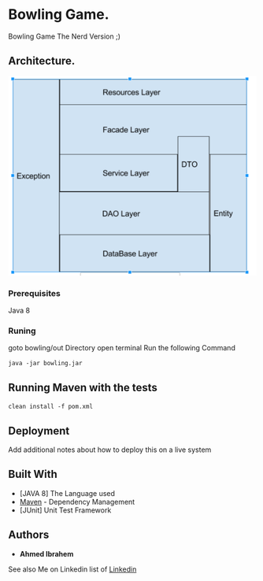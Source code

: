 # Bowling Game.

Bowling Game The Nerd Version ;)

## Architecture.

![alt tag](Architecture.png)

### Prerequisites

Java 8

### Runing

goto bowling/out Directory
open terminal
Run the following Command

```
java -jar bowling.jar
```

## Running Maven with the tests

```
clean install -f pom.xml
```
## Deployment

Add additional notes about how to deploy this on a live system

## Built With

* [JAVA 8] The Language used
* [Maven](https://maven.apache.org/) - Dependency Management
* [JUnit] Unit Test Framework

## Authors

* **Ahmed Ibrahem**

See also Me on Linkedin list of [Linkedin](https://www.linkedin.com/in/ahmedibrahem1/)

